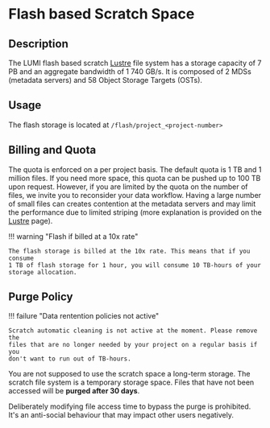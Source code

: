 # Flash based Scratch Space

[lustre]: lustre.md

## Description

The LUMI flash based scratch [Lustre][lustre] file system has a storage capacity
of 7 PB and an aggregate bandwidth of 1 740 GB/s. It is composed of 2 MDSs 
(metadata servers) and 58 Object Storage Targets (OSTs).

## Usage

The flash storage is located at `/flash/project_<project-number>`

## Billing and Quota

The quota is enforced on a per project basis. The default quota is 1 TB and 1 
million files. If you need more space, this quota can be pushed up to 100 TB 
upon request. However, if you are limited by the quota on the number of files, 
we invite you to reconsider your data workflow. Having a large number of small
files can creates contention at the metadata servers and may limit the 
performance due to limited striping (more explanation is provided on the 
[Lustre][lustre] page).

!!! warning "Flash if billed at a 10x rate"

    The flash storage is billed at the 10x rate. This means that if you consume
    1 TB of flash storage for 1 hour, you will consume 10 TB-hours of your 
    storage allocation.

## Purge Policy

!!! failure "Data rentention policies not active"

    Scratch automatic cleaning is not active at the moment. Please remove the 
    files that are no longer needed by your project on a regular basis if you 
    don't want to run out of TB-hours.

You are not supposed to use the scratch space a long-term storage. The 
scratch file system is a temporary storage space. Files that have not been
accessed will be **purged after 30 days**.

Deliberately modifying file access time to bypass the purge is prohibited. It's 
an anti-social behaviour that may impact other users negatively.